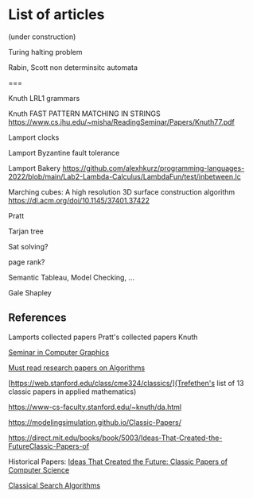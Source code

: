 # List of articles

(under construction)

Turing halting problem

Rabin, Scott non determinsitc automata

===

Knuth LRL1 grammars

Knuth FAST PATTERN MATCHING IN STRINGS https://www.cs.jhu.edu/~misha/ReadingSeminar/Papers/Knuth77.pdf

Lamport clocks

Lamport Byzantine fault tolerance

Lamport Bakery https://github.com/alexhkurz/programming-languages-2022/blob/main/Lab2-Lambda-Calculus/LambdaFun/test/inbetween.lc

Marching cubes: A high resolution 3D surface construction algorithm https://dl.acm.org/doi/10.1145/37401.37422

Pratt

Tarjan tree

Sat solving?

page rank?

Semantic Tableau, Model Checking, ...

Gale Shapley



## References

Lamports collected papers
Pratt's collected papers
Knuth


[Seminar in Computer Graphics](https://www.cs.jhu.edu/~misha/ReadingSeminar/)

[Must read research papers on Algorithms](https://iq.opengenus.org/must-read-papers-algorithms/)

[https://web.stanford.edu/class/cme324/classics/](Trefethen's list of 13 classic papers in applied mathematics)

https://www-cs-faculty.stanford.edu/~knuth/da.html

https://modelingsimulation.github.io/Classic-Papers/

https://direct.mit.edu/books/book/5003/Ideas-That-Created-the-FutureClassic-Papers-of

Historical Papers: [Ideas That Created the Future: Classic Papers of Computer Science](https://direct.mit.edu/books/book/5003/Ideas-That-Created-the-FutureClassic-Papers-of)

[Classical Search Algorithms](https://www.linkedin.com/pulse/classic-papers-tweeted-francois-dion/)




